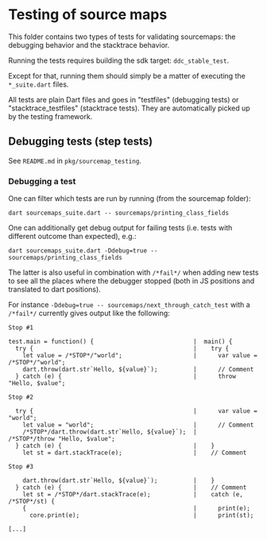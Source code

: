 # Testing of source maps

This folder contains two types of tests for validating sourcemaps:
the debugging behavior and the stacktrace behavior.

Running the tests requires building the sdk target: `ddc_stable_test`.

Except for that, running them should simply be a matter of executing the `*_suite.dart` files.

All tests are plain Dart files and goes in "testfiles" (debugging tests) or "stacktrace_testfiles"
(stacktrace tests). They are automatically picked up by the testing framework.

## Debugging tests (step tests)

See `README.md` in `pkg/sourcemap_testing`.

### Debugging a test

One can filter which tests are run by running (from the sourcemap folder):
```
dart sourcemaps_suite.dart -- sourcemaps/printing_class_fields
```

One can additionally get debug output for failing tests (i.e. tests with different outcome than
expected), e.g.:
```
dart sourcemaps_suite.dart -Ddebug=true -- sourcemaps/printing_class_fields
```

The latter is also useful in combination with `/*fail*/` when adding new tests to see all the places
where the debugger stopped (both in JS positions and translated to dart positions).

For instance `-Ddebug=true -- sourcemaps/next_through_catch_test` with a `/*fail*/`
currently gives output like the following:

```
Stop #1

test.main = function() {                            |  main() {
  try {                                             |    try {
    let value = /*STOP*/"world";                    |      var value = /*STOP*/"world";
    dart.throw(dart.str`Hello, ${value}`);          |      // Comment
  } catch (e) {                                     |      throw "Hello, $value";

Stop #2

  try {                                             |      var value = "world";
    let value = "world";                            |      // Comment
    /*STOP*/dart.throw(dart.str`Hello, ${value}`);  |      /*STOP*/throw "Hello, $value";
  } catch (e) {                                     |    }
    let st = dart.stackTrace(e);                    |    // Comment

Stop #3

    dart.throw(dart.str`Hello, ${value}`);          |    }
  } catch (e) {                                     |    // Comment
    let st = /*STOP*/dart.stackTrace(e);            |    catch (e, /*STOP*/st) {
    {                                               |      print(e);
      core.print(e);                                |      print(st);

[...]
```

